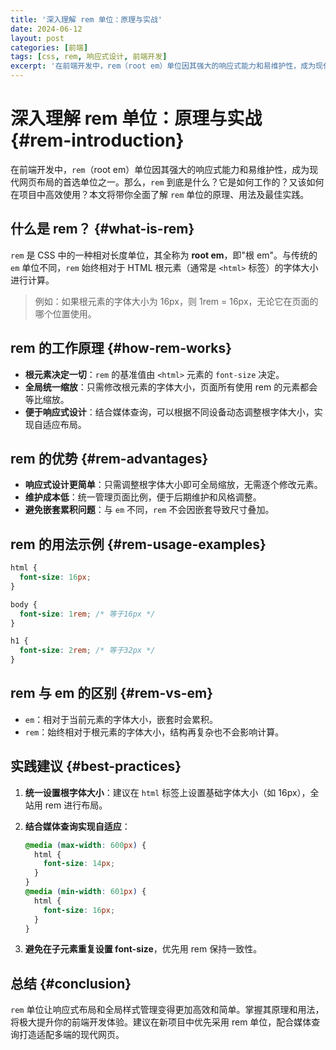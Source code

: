 ```yaml
---
title: '深入理解 rem 单位：原理与实战'
date: 2024-06-12
layout: post
categories: [前端]
tags: [css, rem, 响应式设计, 前端开发]
excerpt: '在前端开发中，rem（root em）单位因其强大的响应式能力和易维护性，成为现代网页布局的首选单位之一。本文将带你全面了解 rem 单位的原理、用法及最佳实践，掌握响应式设计的核心技巧。'
---
```


# 深入理解 rem 单位：原理与实战 {#rem-introduction}

在前端开发中，`rem`（root em）单位因其强大的响应式能力和易维护性，成为现代网页布局的首选单位之一。那么，`rem` 到底是什么？它是如何工作的？又该如何在项目中高效使用？本文将带你全面了解 `rem` 单位的原理、用法及最佳实践。

## 什么是 rem？ {#what-is-rem}

`rem` 是 CSS 中的一种相对长度单位，其全称为 **root em**，即"根 em"。与传统的 `em` 单位不同，`rem` 始终相对于 HTML 根元素（通常是 `<html>` 标签）的字体大小进行计算。

> 例如：如果根元素的字体大小为 16px，则 1rem = 16px，无论它在页面的哪个位置使用。

## rem 的工作原理 {#how-rem-works}

- **根元素决定一切**：`rem` 的基准值由 `<html>` 元素的 `font-size` 决定。
- **全局统一缩放**：只需修改根元素的字体大小，页面所有使用 rem 的元素都会等比缩放。
- **便于响应式设计**：结合媒体查询，可以根据不同设备动态调整根字体大小，实现自适应布局。

## rem 的优势 {#rem-advantages}

- **响应式设计更简单**：只需调整根字体大小即可全局缩放，无需逐个修改元素。
- **维护成本低**：统一管理页面比例，便于后期维护和风格调整。
- **避免嵌套累积问题**：与 `em` 不同，`rem` 不会因嵌套导致尺寸叠加。

## rem 的用法示例 {#rem-usage-examples}

```css
html {
  font-size: 16px;
}

body {
  font-size: 1rem; /* 等于16px */
}

h1 {
  font-size: 2rem; /* 等于32px */
}
```

## rem 与 em 的区别 {#rem-vs-em}

- `em`：相对于当前元素的字体大小，嵌套时会累积。
- `rem`：始终相对于根元素的字体大小，结构再复杂也不会影响计算。

## 实践建议 {#best-practices}

1. **统一设置根字体大小**：建议在 `html` 标签上设置基础字体大小（如 16px），全站用 rem 进行布局。
2. **结合媒体查询实现自适应**：

   ```css
   @media (max-width: 600px) {
     html {
       font-size: 14px;
     }
   }
   @media (min-width: 601px) {
     html {
       font-size: 16px;
     }
   }
   ```

3. **避免在子元素重复设置 font-size**，优先用 rem 保持一致性。

## 总结 {#conclusion}

`rem` 单位让响应式布局和全局样式管理变得更加高效和简单。掌握其原理和用法，将极大提升你的前端开发体验。建议在新项目中优先采用 rem 单位，配合媒体查询打造适配多端的现代网页。 